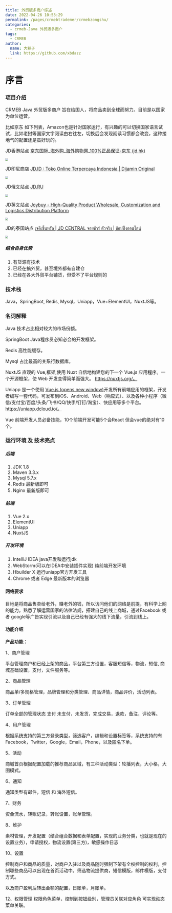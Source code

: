 ```yaml
---
title: 外贸版多商户综述
date: 2022-04-26 10:53:29
permalink: /pages/crmebtrademer/crmebzongshu/
categories:
  - crmeb-Java 外贸版多商户
tags:
  - CRMEB
author: 
  name: 大粽子
  link: https://github.com/xbdazz
---
```


# 序言

### 项目介绍

CRMEB Java 外贸版多商户 旨在给国人，将商品卖到全球而努力。目前是以国家为单位运营。

比如京东  如下列表，Amazon也是针对国家运行，有兴趣的可以切换国家语言试试，比如老挝等国家文字阅读由右往左，切换后会发现阅读习惯都会改变，这种接地气的配置还是蛮好玩的。

JD香港站点		[京东国际_海外购_海外购物网_100%正品保证-京东 (jd.hk)](https://www.jd.hk/)

<img src="http://pic.xbdzz.cn/write/202206091548740.png" style="zoom:50%;" />

JD印尼商店		[JD.ID : Toko Online Terpercaya Indonesia | Dijamin Original](https://www.jd.id/)

<img src="http://pic.xbdzz.cn/write/202206091549376.png" style="zoom:50%;" />

JD俄文站点		[JD.RU](https://www.jd.ru/)

<img src="http://pic.xbdzz.cn/write/202206091551313.png" style="zoom:50%;" />

JD英文站点    	[Joybuy - High-Quality Product Wholesale, Customization and Logistics Distribution Platform](https://joybuy.com/)

<img src="http://pic.xbdzz.cn/write/202206091551852.png" style="zoom:50%;" />

JD的泰国站点    [เจดีเซ็นทรัล | JD CENTRAL จอยชัวร์ ตัวจริง | ช้อปปิ้งออนไลน์](https://www.jd.co.th/)

<img src="http://pic.xbdzz.cn/write/202206091552610.png" style="zoom:50%;" />

##### 结合自身优势

1. 有货源有技术
2. 已经在搞外贸，甚至境外都有自建仓
3. 已经在各大外贸平台铺货，但受不了平台规则的

### 技术栈

Java，SpringBoot, Redis, Mysql，Uniapp，Vue+ElementUI，NuxtJS等。

### 名词解释

Java 技术占比相对较大的市场份额。

SpringBoot Java程序员必知必会的开发框架。

Redis 高性能缓存。

Mysql 占比最高的关系行数据库。

NuxtJS  直观的 Vue,框架,使用 Nuxt 自信地构建您的下一个 Vue.js 应用程序。一个开源框架，使 Web 开发变得简单而强大。 https://nuxtjs.org/。

Uniapp  是一个使用 [Vue.js (opens new window)](https://vuejs.org/)开发所有前端应用的框架，开发者编写一套代码，可发布到iOS、Android、Web（响应式）、以及各种小程序（微信/支付宝/百度/头条/飞书/QQ/快手/钉钉/淘宝）、快应用等多个平台。https://uniapp.dcloud.io/。

Vue 前端开发人员必备技能，10个前端开发可能5个会React 但会vue的绝对有10个。

### 运行环境 及 技术亮点

##### 后端

1. JDK 1.8
2. Maven 3.3.x
3. Mysql 5.7.x
4. Redis 最新版即可
5. Nginx 最新版即可

##### 前端

1. Vue 2.x
2. ElementUI
3. Uniapp
4. NuxtJS

##### 开发环境

1. IntelliJ IDEA java开发和运行jdk
2. WebStorm(可以在IDEA中安装插件实现) 纯前端开发环境
3. Hbuilder X 运行uniapp官方开发工具
4. Chrome 或者 Edge 最新版本的浏览器

#### 网络要求

目地是将商品售卖给老外，赚老外的钱，所以访问他们的网络是前提，有科学上网的能力。熟悉了解运营国家的法律法规，搭建自己的线上商城，通过Facebook 或者 google等广告实现引流以及自己已经有强大的线下流量，引流到线上。

#### 功能介绍

**产品功能：**

1、商户管理

平台管理商户和已经上架的商品，平台第三方设置，客服短信等，物流，短信, 商城基础设置，支付，文件服务等。

2、商品管理

商品单/多规格管理，品牌管理和分类管理、商品详情，商品评价，活动列表。

3、订单管理

订单全部的管理状态 支付 未支付，未发货，完成交易，退款，备注，评论等。

4、用户管理

根据系统支持的第三方登录类型，筛选客户，编辑和设置标签等，系统支持的有Facebook，Twitter，Google，Email，Phone，以及匿名下单。

5、活动

商城首页根据配置加载的推荐商品区域，有三种活动类型：轮播列表，大小格，大图模式。

6、通知

通知类型有邮件，短信 和 海外短信。

7、财务

资金流水，转账记录，转账设置，账单管理。

8、维护

素材管理，开发配置（结合组合数据和表单配置，实现的业务分类，也就是现在的设置业务），申请授权，物流设置(第三方)，敏感操作日志

10、设置

控制商户和商品的质量，对商户入驻以及商品随时强制下架有全权控制的权利，控制哪些商品可以出现在首页活动中。筛选物流提供商，短信模版，邮件模版，支付方式。

以及商户盈利后转出金额的配置，日账单，月账单。

12、权限管理
权限角色菜单，控制到按钮级别，管理员关联对应角色 可实现动态菜单关联。

